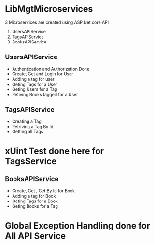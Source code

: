 # LibMgtMicroservices

3 Microservices are created using ASP.Net core API

1. UsersAPIService
2. TagsAPIService
3. BooksAPIService

## UsersAPIService
* Authentication and Authorization Done 
* Create, Get and Login for User
* Adding a tag for user
* Geting Tags for a User
* Geting Users for a Tag
* Retiving Books tagged for a User

## TagsAPIService

* Creating a Tag
* Retriving a Tag By Id
* Getting all Tags

# xUint Test done here for TagsService


## BooksAPIService
* Create, Get , Get By Id for Book
* Adding a tag for Book
* Geting Tags for a Book
* Geting Books for a Tag

# Global Exception Handling done for All API Service 
